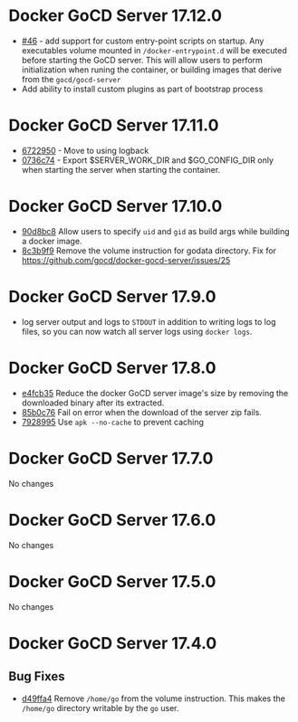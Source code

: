 # Docker GoCD Server 17.12.0

* [#46](https://github.com/gocd/docker-gocd-server/issues/46) - add support for custom entry-point scripts on startup. Any executables volume mounted in `/docker-entrypoint.d` will be executed before starting the GoCD server. This will allow users to perform initialization when runing the container, or building images that derive from the `gocd/gocd-server`
* Add ability to install custom plugins as part of bootstrap process

# Docker GoCD Server 17.11.0

* [6722950](https://github.com/gocd/docker-gocd-server/commit/67229502db6b38d08de837bde320107a659b7ea7) - Move to using logback
* [0736c74](https://github.com/gocd/docker-gocd-server/commit/0736c74da43baab6cdae23c5e6db19489cfa4b5e) - Export $SERVER_WORK_DIR and $GO_CONFIG_DIR only when starting the server when starting the container.

# Docker GoCD Server 17.10.0

* [90d8bc8](https://github.com/gocd/docker-gocd-server/commit/90d8bc8d9abef7198351fb4a7c35f88bde386ebe) Allow users to specify `uid` and `gid` as build args while building a docker image.
* [8c3b9f9](https://github.com/gocd/docker-gocd-server/commit/8c3b9f90a81a296cc95f2f34e13c6eea39b172d0) Remove the volume instruction for godata directory. Fix for https://github.com/gocd/docker-gocd-server/issues/25

# Docker GoCD Server 17.9.0

* log server output and logs to `STDOUT` in addition to writing logs to log files, so you can now watch all server logs using `docker logs`.

# Docker GoCD Server 17.8.0

* [e4fcb35](https://github.com/gocd/docker-gocd-server/commit/e4fcb355848877689fdf4d193d554573056c85f0) Reduce the docker GoCD server image's size by removing the downloaded binary after its extracted.
* [85b0c76](https://github.com/gocd/docker-gocd-server/commit/85b0c76321cc2fffbcaae913b757f6cf72782cdf) Fail on error when the download of the server zip fails.
* [7928995](https://github.com/gocd/docker-gocd-server/commit/792899553210ec006131e562c3ba94f3d53da6d6) Use `apk --no-cache` to prevent caching

# Docker GoCD Server 17.7.0

No changes

# Docker GoCD Server 17.6.0

No changes

# Docker GoCD Server 17.5.0

No changes

# Docker GoCD Server 17.4.0

## Bug Fixes

* [d49ffa4](https://github.com/gocd/docker-gocd-server/commit/d49ffa4) Remove `/home/go` from the volume instruction. This makes the `/home/go` directory writable by the `go` user.

